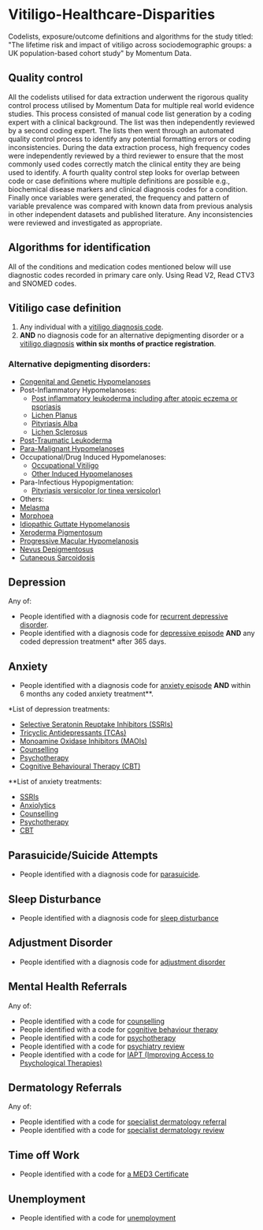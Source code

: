 # Vitiligo-Healthcare-Disparities
Codelists, exposure/outcome definitions and algorithms for the study titled: "The lifetime risk and impact of vitiligo across sociodemographic groups: a UK population-based cohort study" by Momentum Data.

## Quality control
All the codelists utilised for data extraction underwent the rigorous quality control process utilised by Momentum Data for multiple real world evidence studies. This process consisted of manual code list generation by a coding expert with a clinical background. The list was then independently reviewed by a second coding expert. The lists then went through an automated quality control process to identify any potential formatting errors or coding inconsistencies. During the data extraction process, high frequency codes were independently reviewed by a third reviewer to ensure that the most commonly used codes correctly match the clinical entity they are being used to identify. A fourth quality control step looks for overlap between code or case definitions where multiple definitions are possible e.g., biochemical disease markers and clinical diagnosis codes for a condition. Finally once variables were generated, the frequency and pattern of variable prevalence was compared with known data from previous analysis in other independent datasets and published literature. Any inconsistencies were reviewed and investigated as appropriate.

## Algorithms for identification
All of the conditions and medication codes mentioned below will use diagnostic codes recorded in primary care only. Using Read V2, Read CTV3 and SNOMED codes.

## Vitiligo case definition
1. Any individual with a [vitiligo diagnosis code](https://github.com/MomentumData/Momentum-Data-Codelists/tree/228b1cae0eb4b324500fc3cf9e6e416751b4f731/Conditions/Vitiligo).
2. **AND** no diagnosis code for an alternative depigmenting disorder or a [vitiligo diagnosis](https://github.com/MomentumData/Momentum-Data-Codelists/tree/228b1cae0eb4b324500fc3cf9e6e416751b4f731/Conditions/Vitiligo) **within six months of practice registration**.

### Alternative depigmenting disorders:
- [Congenital and Genetic Hypomelanoses](https://github.com/MomentumData/Momentum-Data-Codelists/tree/012658c49e400d47cb386286a19833c67cc09a4b/Conditions/Congenital%20and%20Genetic%20Hypomelanoses%20v1)
- Post-Inflammatory Hypomelanoses:
  - [Post inflammatory leukoderma including after atopic eczema or psoriasis](https://github.com/MomentumData/Momentum-Data-Codelists/tree/1c1c290f6f76079f24a317ce31e3876d1c3b3702/Conditions/Post-inflammatory%20Hypopigmentation)
  - [Lichen Planus](https://github.com/MomentumData/Momentum-Data-Codelists/tree/1c1c290f6f76079f24a317ce31e3876d1c3b3702/Conditions/Lichen%20Planus)
  - [Pityriasis Alba](https://github.com/MomentumData/Momentum-Data-Codelists/tree/1c1c290f6f76079f24a317ce31e3876d1c3b3702/Conditions/Pityriasis%20Alba)
  - [Lichen Sclerosus](https://github.com/MomentumData/Momentum-Data-Codelists/tree/1c1c290f6f76079f24a317ce31e3876d1c3b3702/Conditions/Lichen%20Sclerosis)
- [Post-Traumatic Leukoderma](https://github.com/MomentumData/Momentum-Data-Codelists/tree/012658c49e400d47cb386286a19833c67cc09a4b/Conditions/Post-traumatic%20Leucoderma)
- [Para-Malignant Hypomelanoses](https://github.com/MomentumData/Momentum-Data-Codelists/tree/1c1c290f6f76079f24a317ce31e3876d1c3b3702/Conditions/Para-malignant%20Hypomelanoses)
- Occupational/Drug Induced Hypomelanoses:
  - [Occupational Vitiligo](https://github.com/MomentumData/Momentum-Data-Codelists/tree/012658c49e400d47cb386286a19833c67cc09a4b/Conditions/Occupational%20Vitiligo)
  - [Other Induced Hypomelanoses](https://github.com/MomentumData/Momentum-Data-Codelists/tree/012658c49e400d47cb386286a19833c67cc09a4b/Conditions/Other%20Induced%20Hypomelanoses%20v1)
- Para-Infectious Hypopigmentation:
  - [Pityriasis versicolor (or tinea versicolor)](https://github.com/MomentumData/Momentum-Data-Codelists/tree/1c1c290f6f76079f24a317ce31e3876d1c3b3702/Conditions/Pityriasis%20Versicolor)
- Others:
- [Melasma](https://github.com/MomentumData/Momentum-Data-Codelists/tree/1c1c290f6f76079f24a317ce31e3876d1c3b3702/Conditions/Melasma)
- [Morphoea](https://github.com/MomentumData/Momentum-Data-Codelists/tree/1c1c290f6f76079f24a317ce31e3876d1c3b3702/Conditions/Morphoea)
- [Idiopathic Guttate Hypomelanosis](https://github.com/MomentumData/Momentum-Data-Codelists/tree/1c1c290f6f76079f24a317ce31e3876d1c3b3702/Conditions/Idiopathic%20Guttate%20Hypomelanoses)
- [Xeroderma Pigmentosum](https://github.com/MomentumData/Momentum-Data-Codelists/tree/1c1c290f6f76079f24a317ce31e3876d1c3b3702/Conditions/Xeroderma%20Pigmentosum)
- [Progressive Macular Hypomelanosis](https://github.com/MomentumData/Momentum-Data-Codelists/tree/1c1c290f6f76079f24a317ce31e3876d1c3b3702/Conditions/Progressive%20Macular%20Hypomelanosis)
- [Nevus Depigmentosus](https://github.com/MomentumData/Momentum-Data-Codelists/tree/1c1c290f6f76079f24a317ce31e3876d1c3b3702/Conditions/Nevus%20Depigmentosus)
- [Cutaneous Sarcoidosis](https://github.com/MomentumData/Momentum-Data-Codelists/tree/1c1c290f6f76079f24a317ce31e3876d1c3b3702/Conditions/Cutaneous%20Sarcoidosis)

## Depression
Any of:
- People identified with a diagnosis code for [recurrent depressive disorder](https://github.com/MomentumData/Momentum-Data-Codelists/tree/e324df8109e26e9bebd1f891340a12cf711dfa02/Conditions/RDD%20(Recurrent%20Depressive%20Disorder)).
- People identified with a diagnosis code for [depressive episode](https://github.com/MomentumData/Momentum-Data-Codelists/tree/e324df8109e26e9bebd1f891340a12cf711dfa02/Conditions/Depressive%20Episodes) **AND** any coded depression treatment* after 365 days.

## Anxiety
- People identified with a diagnosis code for [anxiety episode](https://github.com/MomentumData/Momentum-Data-Codelists/tree/e324df8109e26e9bebd1f891340a12cf711dfa02/Conditions/Anxiety%20Episode) **AND** within 6 months any coded anxiety treatment**.

*List of depression treatments:
- [Selective Seratonin Reuptake Inhibitors (SSRIs)](https://github.com/MomentumData/Momentum-Data-Codelists/tree/e324df8109e26e9bebd1f891340a12cf711dfa02/Treatments/SSRIs%20(Selective%20Serotonin%20Reuptake%20Inhibitors))
- [Tricyclic Antidepressants (TCAs)](https://github.com/MomentumData/Momentum-Data-Codelists/tree/e324df8109e26e9bebd1f891340a12cf711dfa02/Treatments/TCAs%20(Tricyclic%20Antidepressants))
- [Monoamine Oxidase Inhibitors (MAOIs)](https://github.com/MomentumData/Momentum-Data-Codelists/tree/e324df8109e26e9bebd1f891340a12cf711dfa02/Treatments/MAOIs%20(Monoamine%20Oxidase%20Inhibitors))
- [Counselling](https://github.com/MomentumData/Momentum-Data-Codelists/tree/e324df8109e26e9bebd1f891340a12cf711dfa02/Treatments/Counselling)
- [Psychotherapy](https://github.com/MomentumData/Momentum-Data-Codelists/tree/e324df8109e26e9bebd1f891340a12cf711dfa02/Treatments/Psychotherapy)
- [Cognitive Behavioural Therapy (CBT)](https://github.com/MomentumData/Momentum-Data-Codelists/tree/e324df8109e26e9bebd1f891340a12cf711dfa02/Treatments/CBT%20(Cognitive%20Behaviour%20Therapy))

**List of anxiety treatments:
- [SSRIs](https://github.com/MomentumData/Momentum-Data-Codelists/tree/e324df8109e26e9bebd1f891340a12cf711dfa02/Treatments/SSRIs%20(Selective%20Serotonin%20Reuptake%20Inhibitors))
- [Anxiolytics](https://github.com/MomentumData/Momentum-Data-Codelists/tree/cf32fa7b70d7bf2d1d7436262f059c46eb2b2317/Treatments/Anxiolytics)
- [Counselling](https://github.com/MomentumData/Momentum-Data-Codelists/tree/e324df8109e26e9bebd1f891340a12cf711dfa02/Treatments/Counselling)
- [Psychotherapy](https://github.com/MomentumData/Momentum-Data-Codelists/tree/e324df8109e26e9bebd1f891340a12cf711dfa02/Treatments/Psychotherapy)
- [CBT](https://github.com/MomentumData/Momentum-Data-Codelists/tree/e324df8109e26e9bebd1f891340a12cf711dfa02/Treatments/CBT%20(Cognitive%20Behaviour%20Therapy))

## Parasuicide/Suicide Attempts
- People identified with a diagnosis code for [parasuicide](https://github.com/MomentumData/Momentum-Data-Codelists/tree/5558454c395b643b3a112a3bfd548cf58301cb2a/Conditions/Parasuicide).

## Sleep Disturbance
- People identified with a diagnosis code for [sleep disturbance](https://github.com/MomentumData/Momentum-Data-Codelists/tree/012658c49e400d47cb386286a19833c67cc09a4b/Conditions/Sleep%20disturbance)

## Adjustment Disorder
- People identified with a diagnosis code for [adjustment disorder](https://github.com/MomentumData/Momentum-Data-Codelists/tree/5558454c395b643b3a112a3bfd548cf58301cb2a/Conditions/Adjustment%20Disorder)

## Mental Health Referrals
Any of:
- People identified with a code for [counselling](https://github.com/MomentumData/Momentum-Data-Codelists/tree/012658c49e400d47cb386286a19833c67cc09a4b/Treatments/Counselling)
- People identified with a code for [cognitive behaviour therapy](https://github.com/MomentumData/Momentum-Data-Codelists/tree/012658c49e400d47cb386286a19833c67cc09a4b/Treatments/CBT%20(Cognitive%20Behaviour%20Therapy))
- People identified with a code for [psychotherapy](https://github.com/MomentumData/Momentum-Data-Codelists/tree/012658c49e400d47cb386286a19833c67cc09a4b/Treatments/Psychotherapy)
- People identified with a code for [psychiatry review](https://github.com/MomentumData/Momentum-Data-Codelists/tree/5558454c395b643b3a112a3bfd548cf58301cb2a/Care%20Use/Psychiatry%20Review)
- People identified with a code for [IAPT (Improving Access to Psychological Therapies)](https://github.com/MomentumData/Momentum-Data-Codelists/tree/5558454c395b643b3a112a3bfd548cf58301cb2a/Care%20Use/IAPT%20(Improving%20Access%20to%20Psychological%20Therapies))

## Dermatology Referrals
Any of:
- People identified with a code for [specialist dermatology referral](https://github.com/MomentumData/Momentum-Data-Codelists/tree/012658c49e400d47cb386286a19833c67cc09a4b/Care%20Use/Specialist%20Dermatology%20Referral) 
- People identified with a code for [specialist dermatology review](https://github.com/MomentumData/Momentum-Data-Codelists/tree/5558454c395b643b3a112a3bfd548cf58301cb2a/Care%20Use/Specialist%20Dermatology%20Review)

## Time off Work
- People identified with a code for [a MED3 Certificate](https://github.com/MomentumData/Momentum-Data-Codelists/tree/012658c49e400d47cb386286a19833c67cc09a4b/Care%20Use/MED3%20Certificate)

## Unemployment
- People identified with a code for [unemployment](https://github.com/MomentumData/Momentum-Data-Codelists/tree/012658c49e400d47cb386286a19833c67cc09a4b/Conditions/Unemployment)
